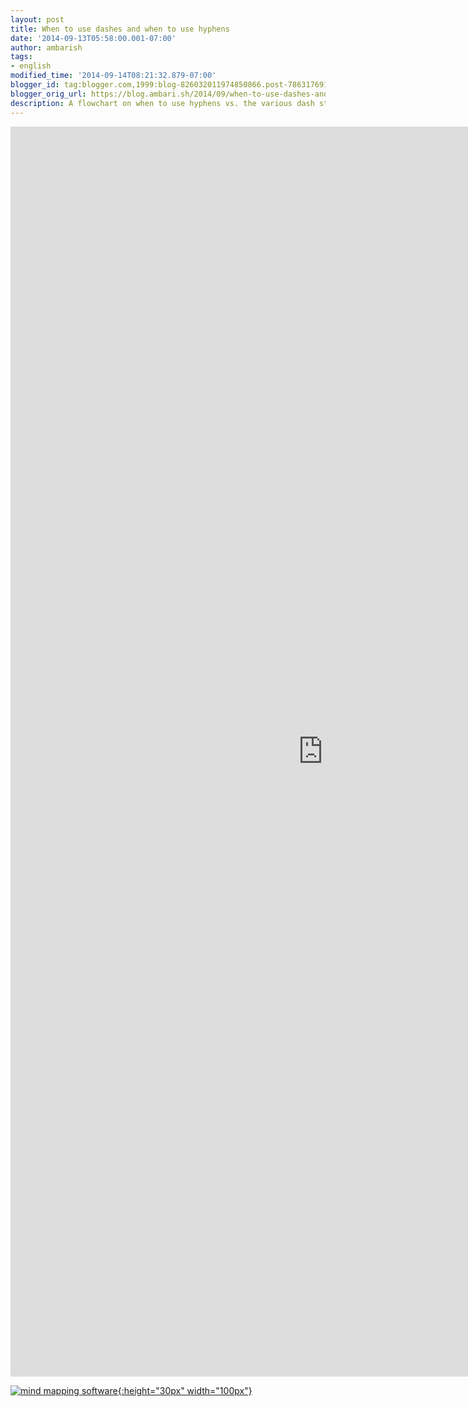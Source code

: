 ```yaml
---
layout: post
title: When to use dashes and when to use hyphens
date: '2014-09-13T05:58:00.001-07:00'
author: ambarish
tags:
- english
modified_time: '2014-09-14T08:21:32.879-07:00'
blogger_id: tag:blogger.com,1999:blog-826032011974850866.post-7863176915864395178
blogger_orig_url: https://blog.ambari.sh/2014/09/when-to-use-dashes-and-hyphens.html
description: A flowchart on when to use hyphens vs. the various dash styles in English punctuation.
---
```


<iframe allowfullscreen frameborder="0" style="width:1000px; height:2000px" src="https://www.lucidchart.com/documents/embeddedchart/8086111b-62ab-4d9c-afbd-48e33f231bcf"></iframe>

[![mind mapping software](https://www.lucidchart.com/img/diagrams-lucidchart.png){:height="30px" width="100px"}](https://www.lucidchart.com/pages/examples/mind_mapping_software)

